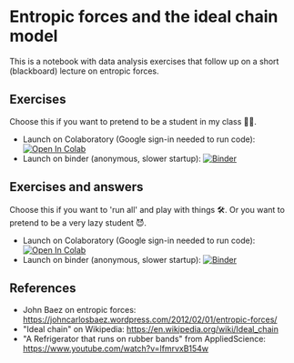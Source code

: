 # Entropic forces and the ideal chain model

This is a notebook with data analysis exercises that follow up on a short (blackboard) lecture on entropic forces.


Exercises
----------

Choose this if you want to pretend to be a student in my class 🧑‍🎓. 

  * Launch on Colaboratory (Google sign-in needed to run code): [![Open In Colab](https://colab.research.google.com/assets/colab-badge.svg)](https://colab.research.google.com/github/JelleAalbers/ideal_chain/blob/main/ideal_chain_exercises.ipynb)
  * Launch on binder (anonymous, slower startup): [![Binder](https://mybinder.org/badge_logo.svg)](https://mybinder.org/v2/gh/JelleAalbers/ideal_chain/HEAD?labpath=ideal_chain_exercises.ipynb)


Exercises and answers
---------------------

Choose this if you want to 'run all' and play with things 🛠️. Or you want to pretend to be a very lazy student 😈.

  * Launch on Colaboratory (Google sign-in needed to run code): [![Open In Colab](https://colab.research.google.com/assets/colab-badge.svg)](https://colab.research.google.com/github/JelleAalbers/ideal_chain/blob/main/ideal_chain_solutions.ipynb)
  * Launch on binder (anonymous, slower startup): [![Binder](https://mybinder.org/badge_logo.svg)](https://mybinder.org/v2/gh/JelleAalbers/ideal_chain/HEAD?labpath=ideal_chain_solutions.ipynb)


References
----------
  * John Baez on entropic forces: https://johncarlosbaez.wordpress.com/2012/02/01/entropic-forces/
  * "Ideal chain" on Wikipedia: https://en.wikipedia.org/wiki/Ideal_chain
  * "A Refrigerator that runs on rubber bands" from AppliedScience: https://www.youtube.com/watch?v=lfmrvxB154w

